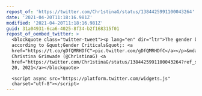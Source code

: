 ```yaml
---
repost_of: 'https://twitter.com/Chr1stinaG/status/1384425991100043264'
date: '2021-04-20T11:18:16.981Z'
modified: '2021-04-20T11:18:16.981Z'
guid: 31a04931-6ca6-4025-8f34-b2f168315f01
repost_of_oembed_twitter: >
  <blockquote class="twitter-tweet"><p lang="en" dir="ltr">The gender binary
  according to &quot;Gender Criticals&quot;: <a
  href="https://t.co/gDfQMRHDfC">pic.twitter.com/gDfQMRHDfC</a></p>&mdash;
  Christina Grimwade (@Chr1stinaG) <a
  href="https://twitter.com/Chr1stinaG/status/1384425991100043264?ref_src=twsrc%5Etfw">April
  20, 2021</a></blockquote>

  <script async src="https://platform.twitter.com/widgets.js"
  charset="utf-8"></script>
---
```

 
